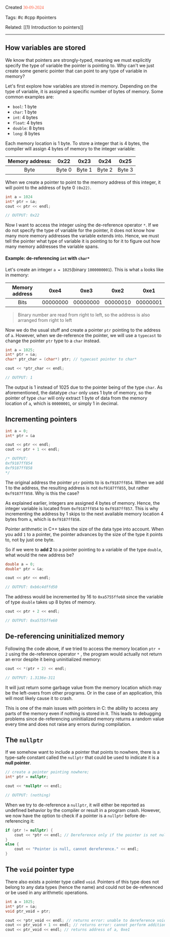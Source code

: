 
Created <font style="color:tomato; font-family:Consolas;">30-09-2024</font>

Tags: #c #cpp #pointers 

Related: [[1) Introduction to pointers]]

****

## How variables are stored

We know that pointers are strongly-typed, meaning we must explicitly specify the type of variable the pointer is pointing to. Why can't we just create some generic pointer that can point to any type of variable in memory?

Let's first explore how variables are stored in memory. Depending on the type of variable, it is assigned a specific number of bytes of memory. Some common examples are:

- `bool`: 1 byte
- `char`: 1 byte
- `int`: 4 bytes
- `float`: 4 bytes
- `double`: 8 bytes
- `long`: 8 bytes

Each memory location is 1 byte. To store a integer that is 4 bytes, the compiler will assign 4 bytes of memory to the integer variable:

| Memory address: |  0x22  |  0x23  |  0x24  |  0x25  |
| :-------------: | :----: | :----: | :----: | :----: |
|      Byte       | Byte 0 | Byte 1 | Byte 2 | Byte 3 |

When we create a pointer to point to the memory address of this integer, it will point to the address of byte 0 `(0x22)`.

````c++
int a = 1024
int* ptr = &a;
cout << ptr << endl;

// OUTPUT: 0x22
````

Now I want to access the integer using the de-reference operator `*`. If we do not specify the type of variable for the pointer, it does not know how many more memory addresses the variable extends into. Hence, we must tell the pointer what type of variable it is pointing to for it to figure out how many memory addresses the variable spans.

#### Example: de-referencing `int` with `char*`

Let's create an integer `a = 1025`(binary `1000000001`). This is what `a` looks like in memory:

| Memory address |   0xe4   |   0xe3   |   0xe2   |   0xe1   |
|:--------------:|:--------:|:--------:|:--------:|:--------:|
|      Bits      | 00000000 | 00000000 | 00000010 | 00000001 |

> Binary number are read from right to left, so the address is also arranged from right to left

Now we do the usual stuff and create a pointer `ptr` pointing to the address of `a`. However, when we de-reference the pointer, we will use a `typecast` to change the pointer `ptr` type to a `char` instead.

````c++
int a = 1025;
int* ptr = &a;
char* ptr_char = (char*) ptr; // typecast pointer to char*

cout << *ptr_char << endl; 

// OUTPUT: 1
````

The output is 1 instead of 1025 due to the pointer being of the type `char`. As aforementioned, the datatype `char` only uses 1 byte of memory, so the pointer of type `char` will only extract 1 byte of data from the memory location of `a`, which is `00000001`, or simply 1 in decimal.


## Incrementing pointers

````c++
int a = 0;
int* ptr = &a

cout << ptr << endl;
cout << ptr + 1 << endl;

/* OUTPUT:
0xf9187ff854
0xf9187ff858
*/
````

The original address the pointer `ptr` points to is `0xf9187ff854`. When we add 1 to the address, the resulting address is not `0xf9187ff855`, but rather `0xf9187ff858`. Why is this the case?

As explained earlier, integers are assigned 4 bytes of memory. Hence, the integer variable is located from 
 `0xf9187ff854` to `0xf9187ff857`. This is why incrementing the address by 1 skips to the next available memory location 4 bytes from `a`, which is `0xf9187ff858`.

Pointer arithmetic in C++ takes the size of the data type into account. When you add `1` to a pointer, the pointer advances by the size of the type it points to, not by just one byte.

So if we were to **add 2** to a pointer pointing to a variable of the type `double`, what would the new address be?

````c++
double a = 0;
double* ptr = &a;

cout << ptr << endl;

// OUTPUT: 0xb6c4dffd50
````

The address would be incremented by 16 to `0xa5755ffe60` since the variable of type `double` takes up 8 bytes of memory.  

````c++
cout << ptr + 2 << endl;

// OUTPUT: 0xa5755ffe60
````


## De-referencing uninitialized memory

Following the code above, if we tried to access the memory location `ptr + 2` using the de-reference operator `*` , the program would actually not return an error despite it being uninitialized memory:

````c++
cout << *(ptr + 2) << endl;

// OUTPUT: 1.3136e-311
````

It will just return some garbage value from the memory location which may be the left-overs from other programs. Or in the case of an application, this will most likely cause it to crash. 

This is one of the main issues with pointers in C: the ability to access any parts of the memory even if nothing is stored in it. This leads to debugging problems since de-referencing uninitialized memory returns a random value every time and does not raise any errors during compilation.

## The `nullptr`

If we somehow want to include a pointer that points to nowhere, there is a type-safe constant called the `nullptr` that could be used to indicate it is a **null pointer**.

````c++
// create a pointer pointing nowhere;
int* ptr = nullptr;

cout << *nullptr << endl;

// OUTPUT: (nothing)
````

When we try to de-reference a `nullptr`, it will either be reported as undefined behavior by the compiler or result in a program crash. However, we now have the option to check if a pointer is a `nullptr` before de-referencing it:

````c++
if (ptr != nullptr) { 
	cout << *ptr << endl; // Dereference only if the pointer is not nullptr 
} 
else { 
	cout << "Pointer is null, cannot dereference." << endl; 
}
````


## The `void` pointer type

There also exists a pointer type called `void`. Pointers of this type does not belong to any data types (hence the name) and could not be de-referenced or be used in any arithmetic operations.

````c++
int a = 1025;
int* ptr = &a;
void ptr_void = ptr;

cout << *ptr_void << endl; // returns error: unable to dereference void ptr
cout << ptr_void + 1 << endl; // returns error: cannot perform addition
cout << ptr_void << endl; // returns address of a, 0xe1
````
